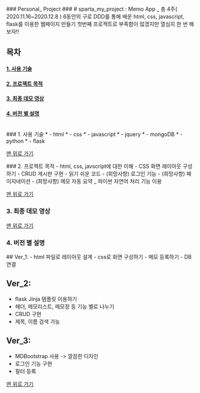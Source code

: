 <a name="top">
### Personal_ Project ### 
</a>
# sparta_my_project : Memo App _ 총 4주( 2020.11.16~2020.12.8 )
6동안의 구로 DDD를 통해 배운 html, css, javascript, flask를 이용한 웹페이지 만들기
첫번째 프로젝트로 부족함이 많겠지만 열심히 한 번 해보자!!

## 목차
#### [1. 사용 기술 ](#stack)
#### [2. 프로젝트 목적](#purpose)
#### [3. 최종 데모 영상](#demo_video)
#### [4. 버전 별 설명](#review)

</br>

<a name="stack">
### 1. 사용 기술
</a>
* - html
* - css
* - javascript
* - jquery
* - mongoDB
* - python
* - flask

[맨 위로 가기](#top)
</br>

<a name="purpose">
### 2. 프로젝트 목적
</a>
- html, css, javscript에 대한 이해
- CSS 화면 레이아웃 구성하기
- CRUD 게시판 구현
- 읽기 쉬운 코드
- (희망사항) 로그인 기능
- (희망사항) 페이지네이션
- (희망사항) 메모 자동 요약 _ 파이썬 자연어 처리 기능 이용     

[맨 위로 가기](#top)
</br>
<a name="demo_video">
### 3. 최종 데모 영상
</a>


[맨 위로 가기](#top)
</br>
<a name="review">
### 4. 버전 별 설명
</a>
## Ver_1:
- html 파일로 레이아웃 설계
- css로 화면 구성하기
- 메모 등록하기
- DB 연결

## Ver_2:
- flask Jinja 템플릿 이용하기
- 헤더, 메모리스트, 메모장 등 기능 별로 나누기
- CRUD 구현
- 제목, 이름 검색 가능

## Ver_3: 
- MDBootstrap 사용 -> 깔끔한 디자인
- 로그인 기능 구현
- 필터 등록

[맨 위로 가기](#top)
</br>
